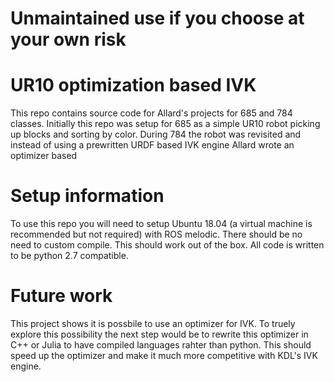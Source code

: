 # Unmaintained use if you choose at your own risk



# UR10 optimization based IVK

This repo contains source code for Allard's projects for 685 and 784 classes.
Initially this repo was setup for 685 as a simple UR10 robot picking up blocks and sorting by color.  During 784 the robot was revisited and
instead of using a prewritten URDF based IVK engine Allard wrote an optimizer based 


# Setup information
To use this repo you will need to setup Ubuntu 18.04 (a virtual machine is recommended but not required) with ROS melodic.  There should be no need to custom compile.  This should work out of the box.
All code is written to be python 2.7 compatible.

# Future work
This project shows it is possbile to use an optimizer for IVK.  To truely explore this possibility the next step would be to rewrite this optimizer in C++ or Julia to have compiled languages rahter than python.  This should speed up the optimizer and make it much more competitive with KDL's IVK engine.

